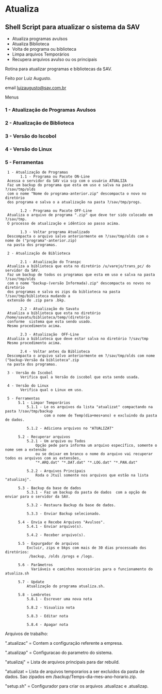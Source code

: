 # Atualiza

## Shell Script para atualizar o sistema da SAV

- Atualiza programas avulsos
- Atualiza Biblioteca
- Volta de programa ou biblioteca
- Limpa arquivos Temporários
- Recupera arquivos avulso ou os principais

Rotina para atualizar programas e bibliotecas da SAV.

Feito por Luiz Augusto.

email [luizaugusto@sav.com.br](mailto:luizaugusto@sav.com.br)

Menus

### 1 - Atualização de Programas Avulsos

### 2 - Atualização de Biblioteca

### 3 - Versão do Iscobol

### 4 - Versão do Linux

### 5 - Ferramentas

     1 - Atualização de Programas                                                                           
           1.1 - Programa ou Pacote ON-Line                                                                                    
     Acessa o servidor da SAV via scp com o usuário ATUALIZA                                                
     Faz um backup do programa que esta em uso e salva na pasta ?/sav/tmp/olds                              
     com o nome "Nome do programa-anterior.zip" descompacta o novo no diretório                             
     dos programa e salva o a atualização na pasta ?/sav/tmp/progs.

           1.2 - Programa ou Pacote OFF-Line                                                                                   
     Atualiza o arquivo de programa ".zip" que deve ter sido colocado em ?/sav/tmp.                         
     O processo de atualização e idêntico ao passo acima.                                                   

           1.3 - Voltar programa Atualizado                                                                 
     Descompacta o arquivo salvo anteriormente em ?/sav/tmp/olds com o nome de ("programa"-anterior.zip)    
     na pasta dos programas.

     2 - Atualização de Biblioteca                                                                          

           2.1 - Atualização do Transpc                                                                     
     Atualiza a biblioteca que esta no diretório /u/varejo/trans_pc/ do servidor da SAV.                    
     Faz um backup de todos os programas que esta em uso e salva na pasta ?/sav/tmp/olds                    
     com o nome "backup-(versão Informada).zip" descompacta os novos no diretório                           
     dos programas e salva os zips da biblioteca na pasta ?/sav/tmp/biblioteca mudando a                    
     extensão de .zip para .bkp.                                                                            

           2.2 - Atualização do Savatu                                                                      
     Atualiza a biblioteca que esta no diretório /home/savatu/biblioteca/temp/(diretório                    
     conforme  sistema que esta sendo usado.                                                                
     Mesmo procedimento acima.                                                                              

           2.3 - Atualização  OFF-Line                                                                      
     Atualiza a biblioteca que deve estar salva no diretório ?/sav/tmp                                      
     Mesmo procedimento acima.                                                                              

           2.4 - Voltar antes da Biblioteca                                                                 
     Descompacta o arquivo salvo anteriormente em ?/sav/tmp/olds com nome ("backup-Versão da biblioteca".zip
     na pasta dos programas.                                                                                

     3 - Versão do Iscobol                                                                                  
           Verifica qual a Versão do iscobol que esta sendo usada.                                          

     4 - Versão do Linux                                                                                    
           Verifica qual o Linux em uso.                                                                    

     5 - Ferramentas                                                                                        
          5.1 - Limpar Temporários                                                                          
              5.1.1 - Le os arquivos da lista "atualizat" compactando na pasta ?/sav/tmp/backup             
                      com o nome de Temp(dia+mes+ano) e excluindo da pasta de dados.                        

              5.1.2 - Adiciona arquivos no "ATUALIZAT"                                                      

          5.2 - Recuperar arquivos                                                                          
              5.2.1 - Um arquivo ou Todos                                                                   
                  Opção pede para informa um arquivo específico, somente o nome sem a extensão              
                  ou se deixar em branco o nome do arquivo vai recuperar todos os arquivos com as extensões,
                  "*.ARQ.dat" "*.DAT.dat" "*.LOG.dat" "*.PAN.dat"                                           

              5.2.2 - Arquivos Principais                                                                   
                  Roda o Jtuil somente nos arquivos que estão na lista "atualizaj".

          5.3 - Backup da base de dados                                                                     
              5.3.1 - Faz um backup da pasta de dados  com a opção de enviar para o servidor da SAV.

              5.3.2 - Restaura Backup da base de dados.

              5.3.3 - Enviar Backup selecionado.

          5.4 - Envia e Recebe Arquivos "Avulsos".
              5.4.1 - Enviar arquivo(s).

              5.4.2 - Receber arquivo(s).

          5.5 - Expurgador de arquivos                                                                      
              Excluir, zips e bkps com mais de 30 dias processado dos diretórios:                           
               /backup, /olds /progs e /logs.

          5.6 - Parâmetros
                Variáveis e caminhos necessários para o funcionamento do atualiza.sh                         

          5.7 - Update 
              Atualização do programa atualiza.sh.

          5.8 - Lembretes
              5.8.1 - Escrever uma nova nota

              5.8.2 - Visualiza nota 

              5.8.3 - Editar nota

              5.8.4 - Apagar nota

Arquivos de trabalho:

".atualizac"  = Contem a configuração referente a empresa.

".atualizap"  = Configuracao do parametro do sistema.

"atualizaj"  = Lista de arquivos principais para dar rebuild.

"atualizat   = Lista de arquivos temporarios a ser excluidos da pasta de dados.
              Sao zipados em /backup/Temps-dia-mes-ano-horario.zip.

"setup.sh"   = Configurador para criar os arquivos .atualizac e .atualizap.
